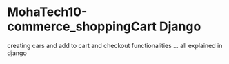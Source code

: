 # MohaTech10-commerce_shoppingCart Django
creating cars and add to cart and checkout functionalities ... all explained in django
